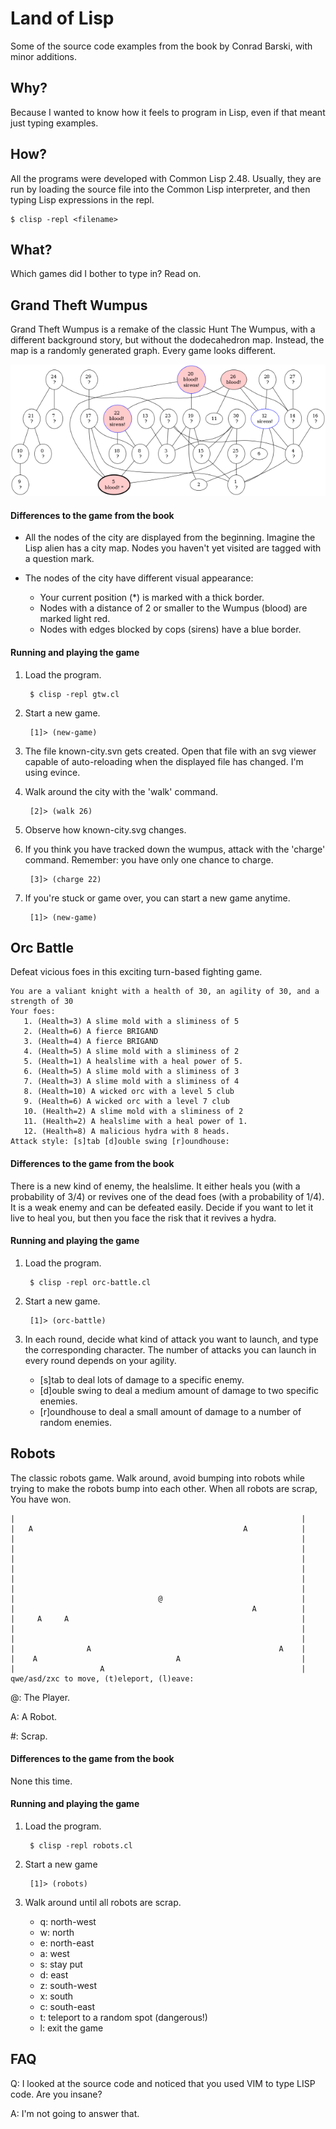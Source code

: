 # Land of Lisp

Some of the source code examples from the book by Conrad Barski, with minor
additions.

## Why?

Because I wanted to know how it feels to program in Lisp, even if that meant
just typing examples.

## How?

All the programs were developed with Common Lisp 2.48. Usually, they are run by
loading the source file into the Common Lisp interpreter, and then typing Lisp
expressions in the repl.

    $ clisp -repl <filename>

## What?

Which games did I bother to type in? Read on.

## Grand Theft Wumpus

Grand Theft Wumpus is a remake of the classic Hunt The Wumpus, with a different
background story, but without the dodecahedron map. Instead, the map is a
randomly generated graph. Every game looks different.

![screenshot of the game](https://github.com/mklinik/land-of-lisp/raw/master/known-city2.png)

#### Differences to the game from the book

* All the nodes of the city are displayed from the beginning. Imagine the Lisp
  alien has a city map. Nodes you haven't yet visited are tagged with a
  question mark.

* The nodes of the city have different visual appearance:
    * Your current position (\*) is marked with a thick border.
    * Nodes with a distance of 2 or smaller to the Wumpus (blood) are marked
      light red.
    * Nodes with edges blocked by cops (sirens) have a blue border.


#### Running and playing the game

1. Load the program.

        $ clisp -repl gtw.cl

2. Start a new game.

        [1]> (new-game)

3. The file known-city.svn gets created. Open that file with an svg viewer
   capable of auto-reloading when the displayed file has changed. I'm using
   evince.

4. Walk around the city with the 'walk' command.

        [2]> (walk 26)

5. Observe how known-city.svg changes.
    
6. If you think you have tracked down the wumpus, attack with the 'charge'
   command. Remember: you have only one chance to charge.

        [3]> (charge 22)

7. If you're stuck or game over, you can start a new game anytime.

        [1]> (new-game)

## Orc Battle

Defeat vicious foes in this exciting turn-based fighting game.

    You are a valiant knight with a health of 30, an agility of 30, and a strength of 30
    Your foes:
       1. (Health=3) A slime mold with a sliminess of 5
       2. (Health=6) A fierce BRIGAND
       3. (Health=4) A fierce BRIGAND
       4. (Health=5) A slime mold with a sliminess of 2
       5. (Health=1) A healslime with a heal power of 5. 
       6. (Health=5) A slime mold with a sliminess of 3
       7. (Health=3) A slime mold with a sliminess of 4
       8. (Health=10) A wicked orc with a level 5 club
       9. (Health=6) A wicked orc with a level 7 club
       10. (Health=2) A slime mold with a sliminess of 2
       11. (Health=2) A healslime with a heal power of 1. 
       12. (Health=8) A malicious hydra with 8 heads.
    Attack style: [s]tab [d]ouble swing [r]oundhouse:

#### Differences to the game from the book

There is a new kind of enemy, the healslime. It either heals you (with a
probability of 3/4) or revives one of the dead foes (with a probability of
1/4). It is a weak enemy and can be defeated easily. Decide if you want to let
it live to heal you, but then you face the risk that it revives a hydra.

#### Running and playing the game

1. Load the program.

        $ clisp -repl orc-battle.cl

2. Start a new game.

        [1]> (orc-battle)

3. In each round, decide what kind of attack you want to launch, and type the
   corresponding character. The number of attacks you can launch in every round
   depends on your agility.
    * [s]tab to deal lots of damage to a specific enemy.
    * [d]ouble swing to deal a medium amount of damage to two specific enemies.
    * [r]oundhouse to deal a small amount of damage to a number of random
      enemies.

## Robots

The classic robots game. Walk around, avoid bumping into robots while trying to
make the robots bump into each other. When all robots are scrap, You have won.

    |                                                                |
    |   A                                               A            |
    |                                                                |
    |                                                                |
    |                                                                |
    |                                                                |
    |                                                                |
    |                                                                |
    |                                @                               |
    |                                                     A          |
    |     A     A                                                    |
    |                                                                |
    |                                                                |
    |                A                                          A    |
    |    A                               A                           |
    |                   A                                            |
    qwe/asd/zxc to move, (t)eleport, (l)eave:

@: The Player.

A: A Robot.

\#: Scrap.

#### Differences to the game from the book

None this time.

#### Running and playing the game

1. Load the program.

        $ clisp -repl robots.cl

2. Start a new game

        [1]> (robots)

3. Walk around until all robots are scrap.
    * q: north-west
    * w: north
    * e: north-east
    * a: west
    * s: stay put
    * d: east
    * z: south-west
    * x: south
    * c: south-east
    * t: teleport to a random spot (dangerous!)
    * l: exit the game

## FAQ

Q: I looked at the source code and noticed that you used VIM to type LISP
code. Are you insane?

A: I'm not going to answer that.
